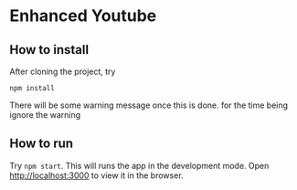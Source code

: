 Enhanced Youtube
================

How to install
--------------
After cloning the project, try 
```
npm install
```
There will be some warning message once this is done. for the time being ignore the warning
 
How to run
----------
Try `npm start`. This will runs the app in the development mode. Open [http://localhost:3000](http://localhost:3000) to view it in the browser.

